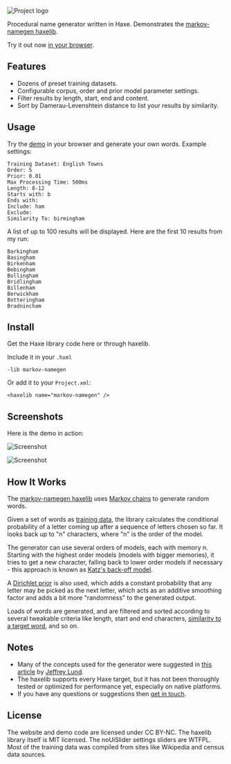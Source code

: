 ![Project logo](https://github.com/Tw1ddle/MarkovNameGenerator/blob/master/screenshots/markovnamegen_logo.png?raw=true "Project logo")

Procedural name generator written in Haxe. Demonstrates the [markov-namegen haxelib](http://lib.haxe.org/p/markov-namegen).

Try it out now [in your browser](http://www.samcodes.co.uk/project/markov-namegen/).

## Features ##
* Dozens of preset training datasets.
* Configurable corpus, order and prior model parameter settings.
* Filter results by length, start, end and content.
* Sort by Damerau-Levenshtein distance to list your results by similarity.

## Usage ##

Try the [demo](http://www.samcodes.co.uk/project/markov-namegen/) in your browser and generate your own words. Example settings:

```
Training Dataset: English Towns
Order: 5
Prior: 0.01
Max Processing Time: 500ms
Length: 8-12
Starts with: b
Ends with:
Include: ham
Exclude:
Similarity To: birmingham
```

A list of up to 100 results will be displayed. Here are the first 10 results from my run:
```
Barkingham
Basingham
Birkenham
Bebingham
Bollingham
Bridlingham
Billenham
Berwickham
Botteringham
Bradnincham
```

## Install ##

Get the Haxe library code here or through haxelib. 

Include it in your ```.hxml```
```
-lib markov-namegen
```

Or add it to your ```Project.xml```:
```
<haxelib name="markov-namegen" />
```

## Screenshots ##
Here is the demo in action:

![Screenshot](https://github.com/Tw1ddle/MarkovNameGenerator/blob/master/screenshots/screenshot2.png?raw=true "Name generator screenshot 2")

![Screenshot](https://github.com/Tw1ddle/MarkovNameGenerator/blob/master/screenshots/screenshot1.png?raw=true "Name generator screenshot 1")

## How It Works ##

The [markov-namegen haxelib](http://lib.haxe.org/p/markov-namegen) uses [Markov chains](https://en.wikipedia.org/wiki/Markov_chain) to generate random words. 

Given a set of words as [training data](https://en.wikipedia.org/wiki/Machine_learning), the library calculates the conditional probability of a letter coming up after a sequence of letters chosen so far. It looks back up to "n" characters, where "n" is the order of the model.

The generator can use several orders of models, each with memory n. Starting with the highest order models (models with bigger memories), it tries to get a new character, falling back to lower order models if necessary - this approach is known as [Katz's back-off model](https://en.wikipedia.org/wiki/Katz%27s_back-off_model).

A [Dirichlet prior](https://en.wikipedia.org/wiki/Dirichlet_distribution#Special_cases) is also used, which adds a constant probability that any letter may be picked as the next letter, which acts as an additive smoothing factor and adds a bit more "randomness" to the generated output.

Loads of words are generated, and are filtered and sorted according to several tweakable criteria like length, start and end characters, [similarity to a target word](https://en.wikipedia.org/wiki/Levenshtein_distance), and so on.

## Notes ##
* Many of the concepts used for the generator were suggested in [this article](http://www.roguebasin.com/index.php?title=Names_from_a_high_order_Markov_Process_and_a_simplified_Katz_back-off_scheme) by [Jeffrey Lund](https://github.com/jlund3).
* The haxelib supports every Haxe target, but it has not been thoroughly tested or optimized for performance yet, especially on native platforms.
* If you have any questions or suggestions then [get in touch](http://samcodes.co.uk/contact).

## License ##
The website and demo code are licensed under CC BY-NC. The haxelib library itself is MIT licensed. The noUiSlider settings sliders are WTFPL. Most of the training data was compiled from sites like Wikipedia and census data sources.